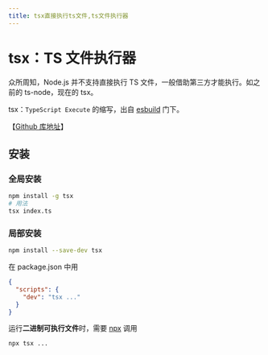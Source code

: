 ```yaml
---
title: tsx直接执行ts文件,ts文件执行器
---
```


# tsx：TS 文件执行器

众所周知，Node.js 并不支持直接执行 TS 文件，一般借助第三方才能执行。如之前的 ts-node，现在的 tsx。

tsx：`TypeScript Execute` 的缩写，出自 [esbuild](https://github.com/esbuild-kit) 门下。

【[Github 库地址](https://github.com/esbuild-kit/tsx)】

## 安装

### 全局安装

```bash
npm install -g tsx
# 用法
tsx index.ts
```

### 局部安装

```bash
npm install --save-dev tsx
```

在 package.json 中用

```json
{
  "scripts": {
    "dev": "tsx ..."
  }
}
```

运行**二进制可执行文件**时，需要 [npx](/node/npx) 调用

```bash
npx tsx ...
```

